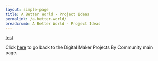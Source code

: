 ```yaml
---
layout: simple-page
title: A Better World - Project Ideas
permalink: /a-better-world/
breadcrumb: A Better World - Project Ideas
---
```


[test](/placeholder-a-better-world-easy)

Click [here](/in-schools/digital-maker/projects/) to go back to the Digital Maker Projects By Community main page.
